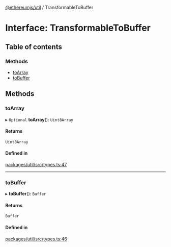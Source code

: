 [@ethereumjs/util](../README.md) / TransformableToBuffer

# Interface: TransformableToBuffer

## Table of contents

### Methods

- [toArray](TransformableToBuffer.md#toarray)
- [toBuffer](TransformableToBuffer.md#tobuffer)

## Methods

### toArray

▸ `Optional` **toArray**(): `Uint8Array`

#### Returns

`Uint8Array`

#### Defined in

[packages/util/src/types.ts:47](https://github.com/ethereumjs/ethereumjs-monorepo/blob/master/packages/util/src/types.ts#L47)

___

### toBuffer

▸ **toBuffer**(): `Buffer`

#### Returns

`Buffer`

#### Defined in

[packages/util/src/types.ts:46](https://github.com/ethereumjs/ethereumjs-monorepo/blob/master/packages/util/src/types.ts#L46)
